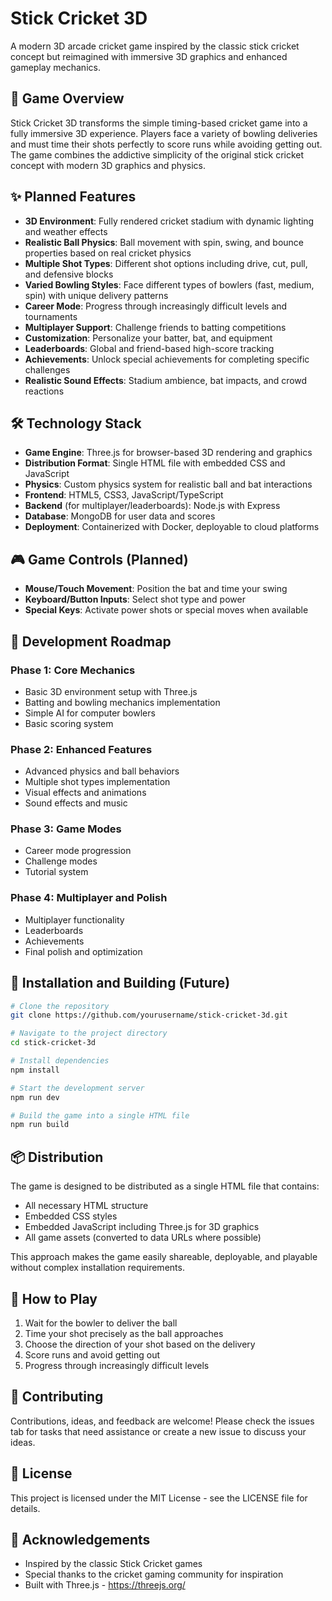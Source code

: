 # Stick Cricket 3D

A modern 3D arcade cricket game inspired by the classic stick cricket concept but reimagined with immersive 3D graphics and enhanced gameplay mechanics.

## 🏏 Game Overview

Stick Cricket 3D transforms the simple timing-based cricket game into a fully immersive 3D experience. Players face a variety of bowling deliveries and must time their shots perfectly to score runs while avoiding getting out. The game combines the addictive simplicity of the original stick cricket concept with modern 3D graphics and physics.

## ✨ Planned Features

- **3D Environment**: Fully rendered cricket stadium with dynamic lighting and weather effects
- **Realistic Ball Physics**: Ball movement with spin, swing, and bounce properties based on real cricket physics
- **Multiple Shot Types**: Different shot options including drive, cut, pull, and defensive blocks
- **Varied Bowling Styles**: Face different types of bowlers (fast, medium, spin) with unique delivery patterns
- **Career Mode**: Progress through increasingly difficult levels and tournaments
- **Multiplayer Support**: Challenge friends to batting competitions
- **Customization**: Personalize your batter, bat, and equipment
- **Leaderboards**: Global and friend-based high-score tracking
- **Achievements**: Unlock special achievements for completing specific challenges
- **Realistic Sound Effects**: Stadium ambience, bat impacts, and crowd reactions

## 🛠️ Technology Stack

- **Game Engine**: Three.js for browser-based 3D rendering and graphics
- **Distribution Format**: Single HTML file with embedded CSS and JavaScript
- **Physics**: Custom physics system for realistic ball and bat interactions
- **Frontend**: HTML5, CSS3, JavaScript/TypeScript
- **Backend** (for multiplayer/leaderboards): Node.js with Express
- **Database**: MongoDB for user data and scores
- **Deployment**: Containerized with Docker, deployable to cloud platforms

## 🎮 Game Controls (Planned)

- **Mouse/Touch Movement**: Position the bat and time your swing
- **Keyboard/Button Inputs**: Select shot type and power
- **Special Keys**: Activate power shots or special moves when available

## 🚀 Development Roadmap

### Phase 1: Core Mechanics
- Basic 3D environment setup with Three.js
- Batting and bowling mechanics implementation
- Simple AI for computer bowlers
- Basic scoring system

### Phase 2: Enhanced Features
- Advanced physics and ball behaviors
- Multiple shot types implementation
- Visual effects and animations
- Sound effects and music

### Phase 3: Game Modes
- Career mode progression
- Challenge modes
- Tutorial system

### Phase 4: Multiplayer and Polish
- Multiplayer functionality
- Leaderboards
- Achievements
- Final polish and optimization

## 🔧 Installation and Building (Future)

```bash
# Clone the repository
git clone https://github.com/yourusername/stick-cricket-3d.git

# Navigate to the project directory
cd stick-cricket-3d

# Install dependencies
npm install

# Start the development server
npm run dev

# Build the game into a single HTML file
npm run build
```

## 📦 Distribution

The game is designed to be distributed as a single HTML file that contains:
- All necessary HTML structure
- Embedded CSS styles
- Embedded JavaScript including Three.js for 3D graphics
- All game assets (converted to data URLs where possible)

This approach makes the game easily shareable, deployable, and playable without complex installation requirements.

## 🎯 How to Play

1. Wait for the bowler to deliver the ball
2. Time your shot precisely as the ball approaches
3. Choose the direction of your shot based on the delivery
4. Score runs and avoid getting out
5. Progress through increasingly difficult levels

## 🤝 Contributing

Contributions, ideas, and feedback are welcome! Please check the issues tab for tasks that need assistance or create a new issue to discuss your ideas.

## 📝 License

This project is licensed under the MIT License - see the LICENSE file for details.

## 🙏 Acknowledgements

- Inspired by the classic Stick Cricket games
- Special thanks to the cricket gaming community for inspiration
- Built with Three.js - https://threejs.org/ 